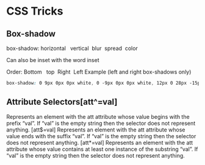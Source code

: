 # CSS Tricks

## Box-shadow

box-shadow: horizontal   vertical  blur  spread  color

Can also be inset with the word inset

Order:
Bottom   top  Right  Left
Example (left and right box-shadows only)
``` css
box-shadow: 0 9px 0px 0px white, 0 -9px 0px 0px white, 12px 0 28px -15px #ddd, -12px 0 28px -15px #ddd;
```

## Attribute Selectors[att^=val]

Represents an element with the att attribute whose value begins with the prefix “val”. If “val” is the empty string then the selector does not represent anything. 
[att$=val] 
Represents an element with the att attribute whose value ends with the suffix “val”. If “val” is the empty string then the selector does not represent anything. 
[att*=val] 
Represents an element with the att attribute whose value contains at least one instance of the substring “val”. If “val” is the empty string then the selector does not represent anything. 